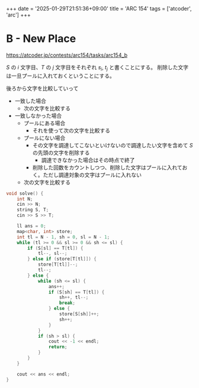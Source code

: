 +++
date = '2025-01-29T21:51:36+09:00'
title = 'ARC 154'
tags = ['atcoder', 'arc']
+++

# B - New Place

<https://atcoder.jp/contests/arc154/tasks/arc154_b>

$S$ の $i$ 文字目、$T$ の $j$ 文字目をそれぞれ $s_i$, $t_j$ と書くことにする。
削除した文字は一旦プールに入れておくということにする。

後ろから文字を比較していって

- 一致した場合
  - 次の文字を比較する
- 一致しなかった場合
  - プールにある場合
    - それを使って次の文字を比較する
  - プールにない場合
    - その文字を調達してこないといけないので調達したい文字を含めて $S$ の先頭の文字を削除する
      - 調達できなかった場合はその時点で終了
    - 削除した回数をカウントしつつ、削除した文字はプールに入れておく。ただし調達対象の文字はプールに入れない
  - 次の文字を比較する

```cpp
void solve() {
    int N;
    cin >> N;
    string S, T;
    cin >> S >> T;

    ll ans = 0;
    map<char, int> store;
    int tl = N - 1, sh = 0, sl = N - 1;
    while (tl >= 0 && sl >= 0 && sh <= sl) {
        if (S[sl] == T[tl]) {
            tl--, sl--;
        } else if (store[T[tl]]) {
            store[T[tl]]--;
            tl--;
        } else {
            while (sh <= sl) {
                ans++;
                if (S[sh] == T[tl]) {
                    sh++, tl--;
                    break;
                } else {
                    store[S[sh]]++;
                    sh++;
                }
            }
            if (sh > sl) {
                cout << -1 << endl;
                return;
            }
        }
    }

    cout << ans << endl;
}
```
